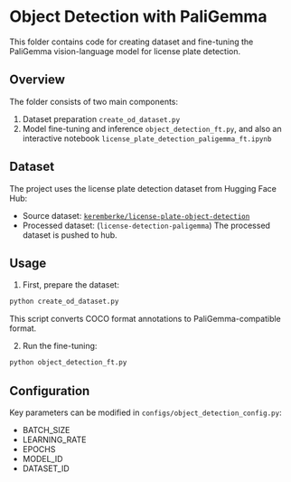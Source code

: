 # Object Detection with PaliGemma

This folder contains code for creating dataset and fine-tuning the PaliGemma vision-language model for license plate detection.

## Overview

The folder consists of two main components:
1. Dataset preparation `create_od_dataset.py`
2. Model fine-tuning and inference `object_detection_ft.py`, and also an interactive notebook `license_plate_detection_paligemma_ft.ipynb`

## Dataset

The project uses the license plate detection dataset from Hugging Face Hub:
- Source dataset: [`keremberke/license-plate-object-detection`](https://huggingface.co/datasets/keremberke/license-plate-object-detection)
- Processed dataset: (`license-detection-paligemma`)
The processed dataset is pushed to hub.

## Usage

1. First, prepare the dataset:
```bash
python create_od_dataset.py
```
This script converts COCO format annotations to PaliGemma-compatible format.

2. Run the fine-tuning:
```bash
python object_detection_ft.py
```

## Configuration

Key parameters can be modified in `configs/object_detection_config.py`:
- BATCH_SIZE
- LEARNING_RATE
- EPOCHS
- MODEL_ID
- DATASET_ID

